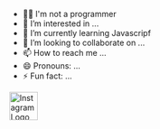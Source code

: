 - 👩‍💻 I'm not a programmer
- 👀 I’m interested in ...
- 🌱 I’m currently learning Javascripf
- 🎯 I’m looking to collaborate on ...
- 📫 How to reach me ...
- 😄 Pronouns: ...
- ⚡ Fun fact: ...




<a href="https://instagram.com/engkos0093" target="_blank">
  <img src="https://example.com/path/to/instagram-logo.png" alt="Instagram Logo" width="50" height="50">
</a>


<!---
Eng0991/Eng0991 is a ✨ special ✨ repository because its `README.md` (this file) appears on your GitHub profile.
You can click the Preview link to take a look at your changes.
--->
